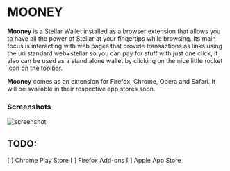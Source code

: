 # MOONEY

**Mooney** is a Stellar Wallet installed as a browser extension that allows you to have all the power of Stellar at your fingertips while browsing. Its main focus is interacting with web pages that provide transactions as links using the uri standard web+stellar so you can pay for stuff with just one click, it also can be used as a stand alone wallet by clicking on the nice little rocket icon on the toolbar.

**Mooney** comes as an extension for Firefox, Chrome, Opera and Safari. It will be available in their respective app stores soon.

### Screenshots

![screenshot](mooney.png)

## TODO:

[ ] Chrome Play Store
[ ] Firefox Add-ons
[ ] Apple App Store
